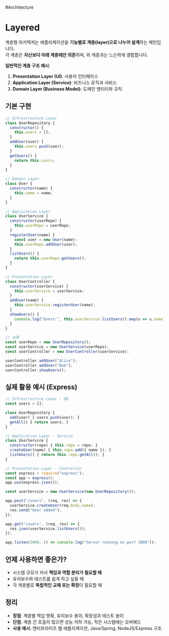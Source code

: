 #Architecture

# Layered

계층형 아키텍처는 애플리케이션을 **기능별로 계층(layer)으로 나누어 설계**하는 패턴입니다.  
각 계층은 **자신보다 아래 계층에만 의존**하며, 위 계층과는 느슨하게 결합합니다.

**일반적인 계층 구조 예시**:
1. **Presentation Layer (UI)**: 사용자 인터페이스
2. **Application Layer (Service)**: 비즈니스 로직과 서비스
3. **Domain Layer (Business Model)**: 도메인 엔티티와 규칙

## 기본 구현

```js
// Infrastructure Layer
class UserRepository {
  constructor() {
    this.users = [];
  }
  addUser(user) {
    this.users.push(user);
  }
  getUsers() {
    return this.users;
  }
}

// Domain Layer
class User {
  constructor(name) {
    this.name = name;
  }
}

// Application Layer
class UserService {
  constructor(userRepo) {
    this.userRepo = userRepo;
  }
  registerUser(name) {
    const user = new User(name);
    this.userRepo.addUser(user);
  }
  listUsers() {
    return this.userRepo.getUsers();
  }
}

// Presentation Layer
class UserController {
  constructor(userService) {
    this.userService = userService;
  }
  addUser(name) {
    this.userService.registerUser(name);
  }
  showUsers() {
    console.log("Users:", this.userService.listUsers().map(u => u.name));
  }
}

// 실행
const userRepo = new UserRepository();
const userService = new UserService(userRepo);
const userController = new UserController(userService);

userController.addUser("Alice");
userController.addUser("Bob");
userController.showUsers();
```

## 실제 활용 예시 (Express)

```js
// Infrastructure Layer - DB
const users = [];

class UserRepository {
  add(user) { users.push(user); }
  getAll() { return users; }
}

// Application Layer - Service
class UserService {
  constructor(repo) { this.repo = repo; }
  createUser(name) { this.repo.add({ name }); }
  listUsers() { return this.repo.getAll(); }
}

// Presentation Layer - Controller
const express = require("express");
const app = express();
app.use(express.json());

const userService = new UserService(new UserRepository());

app.post("/users", (req, res) => {
  userService.createUser(req.body.name);
  res.send("User added");
});

app.get("/users", (req, res) => {
  res.json(userService.listUsers());
});

app.listen(3000, () => console.log("Server running on port 3000"));
```

## 언제 사용하면 좋은가?

- 시스템 규모가 커서 **책임과 역할 분리가 필요할 때**
- 유지보수와 테스트를 쉽게 하고 싶을 때
- 각 계층별로 **독립적인 교체 또는 확장**이 필요할 때

## 정리

- **장점**: 계층별 책임 명확, 유지보수 용이, 확장성과 테스트 용이
- **단점**: 계층 간 호출이 많으면 성능 저하 가능, 작은 시스템에는 오버헤드
- **사용 예시**: 엔터프라이즈 웹 애플리케이션, Java/Spring, NodeJS/Express 구조
